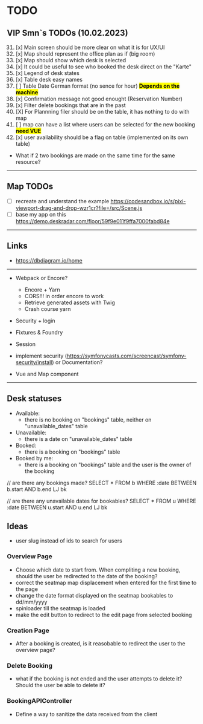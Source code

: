 # TODO

## VIP Smn`s TODOs (10.02.2023)

31. [x] Main screen should be more clear on what it is for UX/UI
2. [x] Map should represent the office plan as if (big room)
3. [x] Map should show which desk is selected
4. [x] It could be useful to see who booked the desk direct on the "Karte"
5. [x] Legend of desk states
6. [x] Table desk easy names
7. [ ] Table Date German format (no sence for hour) <mark>**Depends on the machine**</mark>
8. [x] Confirmation message not good enought (Reservation Number)
9. [x] Filter delete bookings that are in the past
10. [X] For Plannning filer should be on the table, it has nothing to do with map
11. [ ] map can have a list where users can be selected for the new booking <mark>**need VUE**</mark>
12. [x] user availability should be a flag on table (implemented on its own table)

- What if 2 two bookings are made on the same time for the same resource?

---

## Map TODOs

- [ ] recreate and understand the example https://codesandbox.io/s/pixi-viewport-drag-and-drop-wzr1cr?file=/src/Scene.js
- [ ] base my app on this https://demo.deskradar.com/floor/59f9e011f9ffa7000fabd84e

---

## Links

- https://dbdiagram.io/home

---

- Webpack or Encore?
  - Encore + Yarn
  - CORS!!! in order encore to work
  - Retrieve generated assets with Twig
  - Crash course yarn
- Security + login
- Fixtures & Foundry
- Session

- implement security (https://symfonycasts.com/screencast/symfony-security/install) or Documentation?
- Vue and Map component

---

## Desk statuses

- Available:
  - there is no booking on "bookings" table, neither on "unavailable_dates" table
- Unavailable:
  - there is a date on "unavailable_dates" table
- Booked:
  - there is a booking on "bookings" table
- Booked by me:
  - there is a booking on "bookings" table and the user is the owner of the booking

// are there any bookings made?
SELECT * FROM b
WHERE :date BETWEEN b.start AND b.end
LJ bk

// are there any unavailable dates for bookables?
SELECT * FROM u
WHERE :date BETWEEN u.start AND u.end
LJ bk


## Ideas

- user slug instead of ids to search for users

### Overview Page

- Choose which date to start from. When compliting a new booking, should the user be redirected to the date of the booking?
- correct the seatmap map displacement when entered for the first time to the page
- change the date format displayed on the seatmap bookables to dd/mm/yyyy
- spinloader till the seatmap is loaded
- make the edit button to redirect to the edit page from selected booking

### Creation Page

- After a booking is created, is it reasobable to redirect the user to the overview page?

### Delete Booking

- what if the booking is not ended and the user attempts to delete it? Should the user be able to delete it?


### BookingAPIController

- Define a way to sanitize the data received from the client